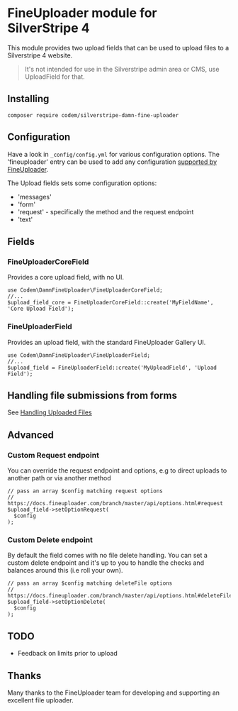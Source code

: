 # FineUploader module for SilverStripe 4

This module provides two upload fields that can be used to upload files to a Silverstripe 4 website.

> It's not intended for use in the Silverstripe admin area or CMS, use UploadField for that.

## Installing

```composer require codem/silverstripe-damn-fine-uploader```

## Configuration

Have a look in ```_config/config.yml``` for various configuration options. The 'fineuploader' entry can be used to add any configuration [supported by FineUploader](https://docs.fineuploader.com/branch/master/api/options.html).

The Upload fields sets some configuration options:
+ 'messages'
+ 'form'
+ 'request' - specifically the method and the request endpoint
+ 'text'

## Fields

### FineUploaderCoreField
Provides a core upload field, with no UI.
```
use Codem\DamnFineUploader\FineUploaderCoreField;
//...
$upload_field_core = FineUploaderCoreField::create('MyFieldName', 'Core Upload Field');
```

### FineUploaderField
Provides an upload field, with the standard FineUploader Gallery UI.
```
use Codem\DamnFineUploader\FineUploaderField;
//...
$upload_field = FineUploaderField::create('MyUploadField', 'Upload Field');
```

## Handling file submissions from forms
See [Handling Uploaded Files](./docs/en/001_handling_uploaded_files.md)

## Advanced
### Custom Request endpoint
You can override the request endpoint and options, e.g to direct uploads to another path or via another method
```
// pass an array $config matching request options
// https://docs.fineuploader.com/branch/master/api/options.html#request
$upload_field->setOptionRequest(
  $config
);
```

### Custom Delete endpoint
By default the field comes with no file delete handling. You can set a custom delete endpoint and it's up to you to handle the checks and balances around this (i.e roll your own).
```
// pass an array $config matching deleteFile options
// https://docs.fineuploader.com/branch/master/api/options.html#deleteFile
$upload_field->setOptionDelete(
  $config
);
```

## TODO
+ Feedback on limits prior to upload


## Thanks
Many thanks to the FineUploader team for developing and supporting an excellent file uploader.
